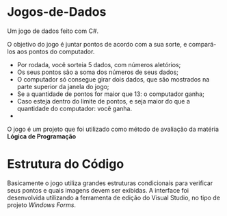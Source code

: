 # Jogos-de-Dados
Um jogo de dados feito com C#.

O objetivo do jogo é juntar pontos de acordo com a sua sorte, e compará-los aos pontos do computador.
  - Por rodada, você sorteia 5 dados, com números aletórios;
  - Os seus pontos são a soma dos números de seus dados;
  - O computador só consegue girar dois dados, que são mostrados na parte superior da janela do jogo;
  - Se a quantidade de pontos for maior que 13: o computador ganha;
  - Caso esteja dentro do limite de pontos, e seja maior do que a quantidade do computador: você ganha.
  - 
O jogo é um projeto que foi utilizado como método de avaliação da matéria **Lógica de Programação**
# Estrutura do Código

Basicamente o jogo utiliza grandes estruturas condicionais para verificar seus pontos e quais imagens devem ser exibidas.
A interface foi desenvolvida utilizando a ferramenta de edição do Visual Studio, no tipo de projeto *Windows Forms*.
